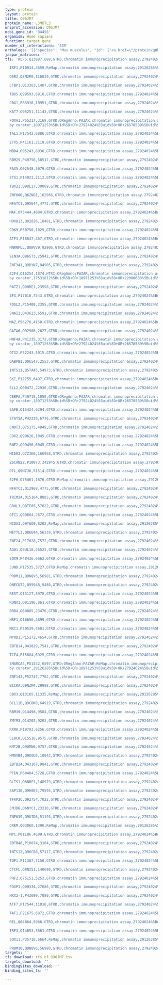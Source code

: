 ```yaml
---
type: protein
layout: protein
title: Q96JM7
protein_name: L3MBTL3
uniprot_accession: Q96JM7
ncbi_gene_id: '84456'
organism: Homo sapiens
function: target gene
number_of_interactions: '339'
orthologs: '[{"species": "Mus musculus", "id": ["<a href=\"/protein/q8blb7\">Q8BLB7</a>"]}, {"species": "Rattus norvegicus", "id": ["D3ZJT9"]}, {"species": "Danio rerio", "id": ["<a href=\"/protein/x1wb99\">X1WB99</a>"]}]'
jaspar_matrices: ''
tfs: 'KLF5,Q13887,688,GTRD,chromatin immunoprecipitation assay,27924024%5Buid%5D,No

  IRF1,P10914,3659,ReMap,chromatin immunoprecipitation assay,29126285%5Buid%5D,No

  OSR2,Q8N2R0,116039,GTRD,chromatin immunoprecipitation assay,27924024%5Buid%5D,No

  CTBP1,Q13363,1487,GTRD,chromatin immunoprecipitation assay,27924024%5Buid%5D,No

  TBX5,Q99593,6910,GTRD,chromatin immunoprecipitation assay,27924024%5Buid%5D,No

  CBX1,P83916,10951,GTRD,chromatin immunoprecipitation assay,27924024%5Buid%5D,No

  KAT7,O95251,11143,GTRD,chromatin immunoprecipitation assay,27924024%5Buid%5D,No

  FOXA1,P55317,3169,GTRD;ORegAnno;PAZAR,chromatin immunoprecipitation assay;inferred
  by curator,18971253%5Buid%5D+OR+27924024%5Buid%5D+OR+26578589%5Buid%5D,No

  TAL1,P17542,6886,GTRD,chromatin immunoprecipitation assay,27924024%5Buid%5D,No

  ETV5,P41161,2119,GTRD,chromatin immunoprecipitation assay,27924024%5Buid%5D,No

  MBD4,O95243,8930,GTRD,chromatin immunoprecipitation assay,27924024%5Buid%5D,No

  RBM25,P49756,58517,GTRD,chromatin immunoprecipitation assay,27924024%5Buid%5D,No

  PAX5,Q02548,5079,GTRD,chromatin immunoprecipitation assay,27924024%5Buid%5D,No

  ETS1,P14921,2113,GTRD,chromatin immunoprecipitation assay,27924024%5Buid%5D,No

  TBX21,Q9UL17,30009,GTRD,chromatin immunoprecipitation assay,27924024%5Buid%5D,No

  ZNF600,Q6ZNG1,162966,GTRD,chromatin immunoprecipitation assay,27924024%5Buid%5D,No

  NFATC1,O95644,4772,GTRD,chromatin immunoprecipitation assay,27924024%5Buid%5D,No

  MAF,O75444,4094,GTRD,chromatin immunoprecipitation assay,27924024%5Buid%5D,No

  HOXB13,Q92826,10481,GTRD,chromatin immunoprecipitation assay,27924024%5Buid%5D,No

  CDK9,P50750,1025,GTRD,chromatin immunoprecipitation assay,27924024%5Buid%5D,No

  ATF3,P18847,467,GTRD,chromatin immunoprecipitation assay,27924024%5Buid%5D,No

  HNRNPLL,Q8WVV9,92906,GTRD,chromatin immunoprecipitation assay,27924024%5Buid%5D,No

  SIN3A,Q96ST3,25942,GTRD,chromatin immunoprecipitation assay,27924024%5Buid%5D,No

  ZNF341,Q9BYN7,84905,GTRD,chromatin immunoprecipitation assay,27924024%5Buid%5D,No

  E2F4,Q16254,1874,HTRI;ORegAnno;PAZAR,chromatin immunoprecipitation array;inferred
  by curator,17531812%5Buid%5D+OR+18971253%5Buid%5D+OR+22900683%5Buid%5D+OR+26578589%5Buid%5D,No

  PATZ1,Q9HBE1,23598,GTRD,chromatin immunoprecipitation assay,27924024%5Buid%5D,No

  ZFX,P17010,7543,GTRD,chromatin immunoprecipitation assay,27924024%5Buid%5D,No

  FOSL2,P15408,2355,GTRD,chromatin immunoprecipitation assay,27924024%5Buid%5D,No

  SNAI2,O43623,6591,GTRD,chromatin immunoprecipitation assay,27924024%5Buid%5D,No

  MAZ,P56270,4150,GTRD,chromatin immunoprecipitation assay,27924024%5Buid%5D,No

  GATA6,Q92908,2627,GTRD,chromatin immunoprecipitation assay,27924024%5Buid%5D,No

  HNF4A,P41235,3172,GTRD;ORegAnno;PAZAR,chromatin immunoprecipitation assay;inferred
  by curator,18971253%5Buid%5D+OR+27924024%5Buid%5D+OR+26578589%5Buid%5D,No

  OTX2,P32243,5015,GTRD,chromatin immunoprecipitation assay,27924024%5Buid%5D,No

  GABPB1,Q06547,2553,GTRD,chromatin immunoprecipitation assay,27924024%5Buid%5D,No

  INTS11,Q5TA45,54973,GTRD,chromatin immunoprecipitation assay,27924024%5Buid%5D,No

  SKI,P12755,6497,GTRD,chromatin immunoprecipitation assay,27924024%5Buid%5D,No

  ELL2,O00472,22936,GTRD,chromatin immunoprecipitation assay,27924024%5Buid%5D,No

  CEBPA,P49715,1050,GTRD;ORegAnno;PAZAR,chromatin immunoprecipitation assay;inferred
  by curator,18971253%5Buid%5D+OR+27924024%5Buid%5D+OR+26578589%5Buid%5D,No

  SAFB,Q15424,6294,GTRD,chromatin immunoprecipitation assay,27924024%5Buid%5D,No

  STAT5A,P42229,6776,GTRD,chromatin immunoprecipitation assay,27924024%5Buid%5D,No

  CNOT3,O75175,4849,GTRD,chromatin immunoprecipitation assay,27924024%5Buid%5D,No

  CDX2,Q99626,1045,GTRD,chromatin immunoprecipitation assay,27924024%5Buid%5D,No

  RNF2,Q99496,6045,GTRD,chromatin immunoprecipitation assay,27924024%5Buid%5D,No

  MIER3,Q7Z3K6,166968,GTRD,chromatin immunoprecipitation assay,27924024%5Buid%5D,No

  ZSCAN22,P10073,342945,GTRD,chromatin immunoprecipitation assay,27924024%5Buid%5D,No

  DTL,Q9NZJ0,51514,GTRD,chromatin immunoprecipitation assay,27924024%5Buid%5D,No

  E2F6,O75461,1876,GTRD;ReMap,chromatin immunoprecipitation assay,29126285%5Buid%5D+OR+27924024%5Buid%5D,No

  NFATC3,Q12968,4775,GTRD,chromatin immunoprecipitation assay,27924024%5Buid%5D,No

  TRIM24,O15164,8805,GTRD,chromatin immunoprecipitation assay,27924024%5Buid%5D,No

  GRHL3,Q8TE85,57822,GTRD,chromatin immunoprecipitation assay,27924024%5Buid%5D,No

  GFI1,Q99684,2672,GTRD,chromatin immunoprecipitation assay,27924024%5Buid%5D,No

  NCOA3,Q9Y6Q9,8202,ReMap,chromatin immunoprecipitation assay,29126285%5Buid%5D,No

  METTL3,Q86U44,56339,GTRD,chromatin immunoprecipitation assay,27924024%5Buid%5D,No

  ZNF24,P17028,7572,GTRD,chromatin immunoprecipitation assay,27924024%5Buid%5D,No

  AGO1,Q9UL18,26523,GTRD,chromatin immunoprecipitation assay,27924024%5Buid%5D,No

  SOX9,P48436,6662,GTRD,chromatin immunoprecipitation assay,27924024%5Buid%5D,No

  JUND,P17535,3727,GTRD;ReMap,chromatin immunoprecipitation assay,29126285%5Buid%5D+OR+27924024%5Buid%5D,No

  PRDM11,Q9NQV5,56981,GTRD,chromatin immunoprecipitation assay,27924024%5Buid%5D,No

  ONECUT2,O95948,9480,GTRD,chromatin immunoprecipitation assay,27924024%5Buid%5D,No

  REST,Q13127,5978,GTRD,chromatin immunoprecipitation assay,27924024%5Buid%5D,No

  RUNX1,Q01196,861,GTRD,chromatin immunoprecipitation assay,27924024%5Buid%5D,No

  BRD4,O60885,23476,GTRD,chromatin immunoprecipitation assay,27924024%5Buid%5D,No

  NRF1,Q16656,4899,GTRD,chromatin immunoprecipitation assay,27924024%5Buid%5D,No

  MXI1,P50539,4601,GTRD,chromatin immunoprecipitation assay,27924024%5Buid%5D,No

  MYOD1,P15172,4654,GTRD,chromatin immunoprecipitation assay,27924024%5Buid%5D,No

  ZBTB14,O43829,7541,GTRD,chromatin immunoprecipitation assay,27924024%5Buid%5D,No

  TCF4,P15884,6925,GTRD,chromatin immunoprecipitation assay,27924024%5Buid%5D,No

  SMARCA4,P51532,6597,GTRD;ORegAnno;PAZAR;ReMap,chromatin immunoprecipitation assay;inferred
  by curator,29126285%5Buid%5D+OR+18971253%5Buid%5D+OR+27924024%5Buid%5D+OR+26578589%5Buid%5D,No

  ZNF143,P52747,7702,GTRD,chromatin immunoprecipitation assay,27924024%5Buid%5D,No

  BICRA,Q9NZM4,29998,GTRD,chromatin immunoprecipitation assay,27924024%5Buid%5D,No

  CBX3,Q13185,11335,ReMap,chromatin immunoprecipitation assay,29126285%5Buid%5D,No

  BCL11B,Q9C0K0,64919,GTRD,chromatin immunoprecipitation assay,27924024%5Buid%5D,No

  RBM39,Q14498,9584,GTRD,chromatin immunoprecipitation assay,27924024%5Buid%5D,No

  ZMYM3,Q14202,9203,GTRD,chromatin immunoprecipitation assay,27924024%5Buid%5D,No

  RXRA,P19793,6256,GTRD,chromatin immunoprecipitation assay,27924024%5Buid%5D,No

  CLOCK,O15516,9575,GTRD,chromatin immunoprecipitation assay,27924024%5Buid%5D,No

  KMT2B,Q9UMN6,9757,GTRD,chromatin immunoprecipitation assay,27924024%5Buid%5D,No

  HMGXB4,Q9UGU5,10042,GTRD,chromatin immunoprecipitation assay,27924024%5Buid%5D,No

  ZBTB24,O43167,9841,GTRD,chromatin immunoprecipitation assay,27924024%5Buid%5D,No

  PTEN,P60484,5728,GTRD,chromatin immunoprecipitation assay,27924024%5Buid%5D,No

  GLIS1,Q8NBF1,148979,GTRD,chromatin immunoprecipitation assay,27924024%5Buid%5D,No

  SAP130,Q9H0E3,79595,GTRD,chromatin immunoprecipitation assay,27924024%5Buid%5D,No

  TFAP2C,Q92754,7022,GTRD,chromatin immunoprecipitation assay,27924024%5Buid%5D,No

  JMJD6,Q6NYC1,23210,GTRD,chromatin immunoprecipitation assay,27924024%5Buid%5D,No

  ZNF639,Q9UID6,51193,GTRD,chromatin immunoprecipitation assay,27924024%5Buid%5D,No

  CREM,Q03060,1390,ReMap,chromatin immunoprecipitation assay,29126285%5Buid%5D,No

  MYC,P01106,4609,GTRD,chromatin immunoprecipitation assay,27924024%5Buid%5D,No

  ZBTB48,P10074,3104,GTRD,chromatin immunoprecipitation assay,27924024%5Buid%5D,No

  INTS12,Q96CB8,57117,GTRD,chromatin immunoprecipitation assay,27924024%5Buid%5D,No

  TOP1,P11387,7150,GTRD,chromatin immunoprecipitation assay,27924024%5Buid%5D,No

  CTCFL,Q8NI51,140690,GTRD,chromatin immunoprecipitation assay,27924024%5Buid%5D,No

  PHF2,O75151,5253,GTRD,chromatin immunoprecipitation assay,27924024%5Buid%5D,No

  FOXP1,Q9H334,27086,GTRD,chromatin immunoprecipitation assay,27924024%5Buid%5D,No

  NKX2-1,P43699,7080,GTRD,chromatin immunoprecipitation assay,27924024%5Buid%5D,No

  ATF7,P17544,11016,GTRD,chromatin immunoprecipitation assay,27924024%5Buid%5D,No

  TAF1,P21675,6872,GTRD,chromatin immunoprecipitation assay,27924024%5Buid%5D,No

  REL,Q04864,5966,GTRD,chromatin immunoprecipitation assay,27924024%5Buid%5D,No

  IRF3,Q14653,3661,GTRD,chromatin immunoprecipitation assay,27924024%5Buid%5D,No

  SOX11,P35716,6664,ReMap,chromatin immunoprecipitation assay,29126285%5Buid%5D,No

  PRDM10,Q9NQV6,56980,GTRD,chromatin immunoprecipitation assay,27924024%5Buid%5D,No'
targets: ''
tfs_download: tfs_of_Q96JM7.tsv
targets_download: ''
bindingSites_download: ''
binding_sites_ls: ''

---
```

